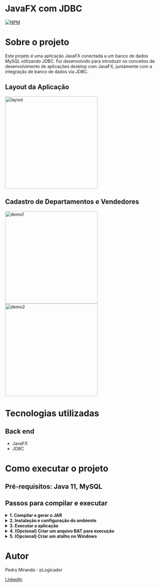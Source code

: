 # JavaFX com JDBC
[![NPM](https://img.shields.io/npm/l/react)](https://github.com/pLogicador/javafx-jdbc-workshop/blob/main/LICENSE) 

# Sobre o projeto
Este projeto é uma aplicação JavaFX conectada a um banco de dados MySQL utilizando JDBC. Foi desenvolvido para introduzir os conceitos de desenvolvimento de aplicações desktop com JavaFX, 
juntamente com a integração de banco de dados via JDBC.


## Layout da Aplicação
<img src="https://github.com/user-attachments/assets/cd61fdda-6b2c-4732-9f62-884f33c95924" alt="layout" width="300"/>


## Cadastro de Departamentos e Vendedores
<img src="https://github.com/user-attachments/assets/88c5d795-1bb1-43ee-ade5-95f6918ec4c7" alt="demo1" width="300"/>
<img src="https://github.com/user-attachments/assets/c75925b5-fef1-4b33-a7d3-dd5767f794fa" alt="demo2" width="300"/>


# Tecnologias utilizadas
## Back end
- JavaFX
- JDBC

# Como executar o projeto

## Pré-requisitos: Java 11, MySQL

## Passos para compilar e executar

<details>
  <summary><strong>1. Compilar e gerar o JAR</strong></summary>

* Gerar o arquivo JAR:
1. Clique com o botão direito no nome do projeto no IDE.
2. Selecione `Exportar`.
3. Vá para `Java` -> `Runnable JAR file` e clique em `Next`.
4. Selecione a classe principal (Main class).
5. Escolha a pasta de destino para salvar o JAR.
6. Em `Library handling`, selecione a terceira opção: `Package required libraries into generated JAR`.

* Pacote com arquivos:
1. Inclua o arquivo `JAR`.
2. Inclua o arquivo `db.properties`.
3. Inclua o `MySQL Connector`.
4. Inclua o `JavaFX SDK`.
5. Inclua o `Java JDK`.

</details>
<details>
  <summary><strong>2. Instalação e configuração do ambiente</strong></summary>

* Instalar o Java:
1. Faça o download e instale a JDK no link: [Oracle Java Downloads](https://www.oracle.com/java/technologies/downloads/?er=221886).
2. Configure a variável de ambiente `JAVA_HOME` (Ex: `C:\Program Files\Java\jdk-17.0.3`).

* Copiar JavaFX:
3. Baixe o SDK do JavaFX e configure a variável de ambiente `PATH_TO_FX` (Ex: `C:\java-libs\javafx-sdk\lib`).
4. Coloque o MySQL Connector na pasta lib.

* Copiar JAR e db.properties:
5. Copie o arquivo JAR e o arquivo `db.properties` para a pasta de destino onde você deseja executar a aplicação.

</details>
<details>
  <summary><strong>3. Executar a aplicação</strong></summary>
 
```bash
java --module-path %PATH_TO_FX% --add-modules javafx.controls,javafx.fxml -cp myapp.jar application.Main

```
</details>
<details>
  <summary><strong>4. (Opcional) Criar um arquivo BAT para execução</strong></summary>
 
```bash
java --module-path %PATH_TO_FX% --add-modules javafx.controls,javafx.fxml -cp myapp.jar application.Main
```
</details>
<details>
  <summary><strong>5. (Opcional) Criar um atalho no Windows</strong></summary>

```bash
# No campo "Target" do atalho, use:
"C:\Program Files\Java\jdk-17.0.3\bin\java.exe" --module-path %PATH_TO_FX% --add-modules javafx.controls,javafx.fxml -cp myapp.jar application.Main

# No campo "Start in", insira o caminho da pasta onde está o aplicativo:
C:\appfolder
```
</details>

# Autor

 Pedro Miranda - pLogicador

[LinkedIn](https://www.linkedin.com/in/pedroesm/)

